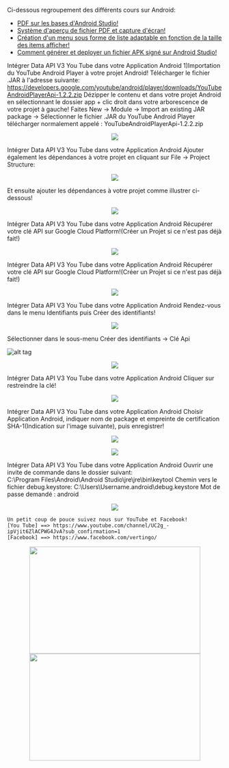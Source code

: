 
Ci-dessous regroupement des différents cours sur Android:
+ <a href="http://vertin-go.com/Fonctions_Annexes/annexes/pdt-page-de-telechargement/Pdf_De_Formation_Utiles/AndroidStudioDiapo.pdf" target="_blank">PDF sur les bases d'Android Studio!</a>
+ <a href="https://github.com/vertingo/PDFViewerAndScreenshot" target="_blank">Système d'aperçu de fichier PDF et capture d'écran!</a> 
+ <a href="http://vertin-go.com/Fonctions_Annexes/annexes/pdt-page-de-telechargement/Pdf_De_Formation_Utiles/Pdf_MyListAdapter.pdf" target="_blank">Création d'un menu sous forme de liste adaptable en fonction de la taille des items afficher!</a> 
+ <a href="http://vertin-go.com/Fonctions_Annexes/annexes/pdt-page-de-telechargement/Pdf_De_Formation_Utiles/DeploiementEtApk.pdf" target="_blank">Comment générer et deployer un fichier APK signé sur Android Studio!</a>


Intégrer Data API V3 You Tube dans votre Application Android 
1)Importation du YouTube Android Player à votre projet Android! 
Télécharger le fichier .JAR à l'adresse suivante: https://developers.google.com/youtube/android/player/downloads/YouTubeAndroidPlayerApi-1.2.2.zip 
Dézipper le contenu et dans votre projet Android en sélectionnant le dossier app + clic droit dans votre arborescence de votre projet à gauche! 
Faites New → Module → Import an existing JAR package → Sélectionner le fichier .JAR du YouTube Android Player télécharger normalement appelé : YouTubeAndroidPlayerApi-1.2.2.zip

<p align="center">
  <a href="https://www.youtube.com/channel/UC2g_-ipVjit6ZlACPWG4JvA?sub_confirmation=1"><img src="http://vertin-go.com/Fonctions_Annexes/annexes/pdt-page-de-telechargement/Android_You_Tube_Data_API/Images/Android_Library.png"/></a>
</p>
  
Intégrer Data API V3 You Tube dans votre Application Android Ajouter également les dépendances à votre projet en cliquant sur File → Project Structure:

<p align="center">
  <a href="https://www.youtube.com/channel/UC2g_-ipVjit6ZlACPWG4JvA?sub_confirmation=1"><img src="http://vertin-go.com/Fonctions_Annexes/annexes/pdt-page-de-telechargement/Android_You_Tube_Data_API/Images/Project%20Structure.png"/></a>
</p>

Et ensuite ajouter les dépendances à votre projet comme illustrer ci-dessous!

<p align="center">
  <a href="https://www.youtube.com/channel/UC2g_-ipVjit6ZlACPWG4JvA?sub_confirmation=1"><img src="http://vertin-go.com/Fonctions_Annexes/annexes/pdt-page-de-telechargement/Android_You_Tube_Data_API/Images/Project%20Structure%20Dependancy.png"/></a>
</p>
  
Intégrer Data API V3 You Tube dans votre Application Android Récupérer votre clé API sur Google Cloud Platform!(Créer un Projet si ce n'est pas déjà fait!)

<p align="center">
  <a href="https://www.youtube.com/channel/UC2g_-ipVjit6ZlACPWG4JvA?sub_confirmation=1"><img src="http://vertin-go.com/Fonctions_Annexes/annexes/pdt-page-de-telechargement/Android_You_Tube_Data_API/Images/app-store.jpg"/></a>
</p>
  
Intégrer Data API V3 You Tube dans votre Application Android Récupérer votre clé API sur Google Cloud Platform!(Créer un Projet si ce n'est pas déjà fait!)

<p align="center">
  <a href="https://www.youtube.com/channel/UC2g_-ipVjit6ZlACPWG4JvA?sub_confirmation=1"><img src="http://vertin-go.com/Fonctions_Annexes/annexes/pdt-page-de-telechargement/Android_You_Tube_Data_API/Images/app-store2.jpg"/></a>
</p>
  
Intégrer Data API V3 You Tube dans votre Application Android Rendez-vous dans le menu Identifiants puis Créer des identifiants!

<p align="center">
  <a href="https://www.youtube.com/channel/UC2g_-ipVjit6ZlACPWG4JvA?sub_confirmation=1"><img src="http://vertin-go.com/Fonctions_Annexes/annexes/pdt-page-de-telechargement/Android_You_Tube_Data_API/Images/app-store3.jpg"/></a>
</p>

Sélectionner dans le sous-menu Créer des identifiants → Clé Api 

![alt tag](http://vertin-go.com/Fonctions_Annexes/annexes/pdt-page-de-telechargement/Android_You_Tube_Data_API/app-store4.jpg)

<p align="center">
  <a href="https://www.youtube.com/channel/UC2g_-ipVjit6ZlACPWG4JvA?sub_confirmation=1"><img src="http://vertin-go.com/Fonctions_Annexes/annexes/pdt-page-de-telechargement/Android_You_Tube_Data_API/Images/app-store4.jpg"/></a>
</p>
  
Intégrer Data API V3 You Tube dans votre Application Android Cliquer sur restreindre la clé!

<p align="center">
  <a href="https://www.youtube.com/channel/UC2g_-ipVjit6ZlACPWG4JvA?sub_confirmation=1"><img src="http://vertin-go.com/Fonctions_Annexes/annexes/pdt-page-de-telechargement/Android_You_Tube_Data_API/Images/app-store5.jpg"/></a>
</p>
  
Intégrer Data API V3 You Tube dans votre Application Android 
Choisir Application Android, indiquer nom de package et empreinte de certification SHA-1(Indication sur l'image suivante), puis enregistrer!


<p align="center">
  <a href="https://www.youtube.com/channel/UC2g_-ipVjit6ZlACPWG4JvA?sub_confirmation=1"><img src="http://vertin-go.com/Fonctions_Annexes/annexes/pdt-page-de-telechargement/Android_You_Tube_Data_API/Images/app-store7.jpg"/></a>
</p>

<p align="center">
  <a href="https://www.youtube.com/channel/UC2g_-ipVjit6ZlACPWG4JvA?sub_confirmation=1"><img src="http://vertin-go.com/Fonctions_Annexes/annexes/pdt-page-de-telechargement/Android_You_Tube_Data_API/Images/EmpreinteSHA-1.gif"/></a>
</p>


Intégrer Data API V3 You Tube dans votre Application Android Ouvrir une invite de commande dans le dossier suivant:                 
C:\Program Files\Android\Android Studio\jre\jre\bin\keytool Chemin vers le fichier debug.keystore: C:\Users\Username\.android\debug.keystore Mot de passe demandé : android

<p align="center">
  <a href="https://www.youtube.com/channel/UC2g_-ipVjit6ZlACPWG4JvA?sub_confirmation=1"><img src="http://vertin-go.com/Fonctions_Annexes/annexes/pdt-page-de-telechargement/Android_You_Tube_Data_API/Images/app-store8.jpg"/></a>
</p>

```
Un petit coup de pouce suivez nous sur YouTube et Facebook!
[You Tube] ==> https://www.youtube.com/channel/UC2g_-ipVjit6ZlACPWG4JvA?sub_confirmation=1 
[Facebook] ==> https://www.facebook.com/vertingo/ 
```
  
<p align="center">
  <a href="https://www.youtube.com/channel/UC2g_-ipVjit6ZlACPWG4JvA?sub_confirmation=1"><img src="https://platform-media.herokuapp.com/assets/images/reseaux-sociaux/youtube2.png" width="400" height="250"/></a>
  <a href="https://www.facebook.com/vertingo/"><img src="https://platform-media.herokuapp.com/assets/images/reseaux-sociaux/rejoins_nous.png" width="400" height="250"/></a>
</p>


